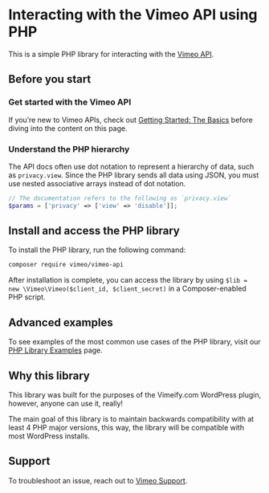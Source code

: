 # Interacting with the Vimeo API using PHP

This is a simple PHP library for interacting with the [Vimeo API](https://developers.vimeo.com).

## Before you start

### Get started with the Vimeo API

If you’re new to Vimeo APIs, check out [Getting Started: The Basics](https://developer.vimeo.com/api/start) before diving into the content on this page. 

### Understand the PHP hierarchy

The API docs often use dot notation to represent a hierarchy of data, such as `privacy.view`. Since the PHP library sends all data using JSON, you must use nested associative arrays instead of dot notation.

```php
// The documentation refers to the following as `privacy.view`
$params = ['privacy' => ['view' => 'disable']];
```

## Install and access the PHP library

To install the PHP library, run the following command:

```bash
composer require vimeo/vimeo-api
```

After installation is complete, you can access the library by using `$lib = new \Vimeo\Vimeo($client_id, $client_secret)` in a Composer-enabled PHP script.

## Advanced examples

To see examples of the most common use cases of the PHP library, visit our [PHP Library Examples](https://developer.vimeo.com/api/libraries/examples) page. 

## Why this library

This library was built for the purposes of the Vimeify.com WordPress plugin, however, anyone can use it, really!

The main goal of this library is to maintain backwards compatibility with at least 4 PHP major versions, this way, the library will be compatible with most WordPress installs.

## Support

To troubleshoot an issue, reach out to [Vimeo Support](https://vimeo.com/help/contact).
